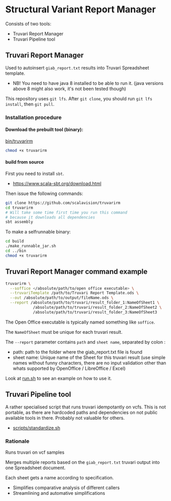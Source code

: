 # Structural Variant Report Manager

Consists of two tools:

* Truvari Report Manager
* Truvari Pipeline tool

## Truvari Report Manager

Used to autoinsert `giab_report.txt` results into Truvari Spreadsheet template.

* NB! You need to have java 8 installed to be able to run it. (java versions above 8 might also work, it's not been tested though)

This repository uses ``git lfs``. After ``git clone``, you  should run ``git lfs install``, then ``git pull``.

### Installation procedure

#### Download the prebuilt tool (binary):

[bin/truvarirm](bin/truvarirm)

```bash
chmod +x truvarirm
```

#### build from source

First you need to install `sbt`. 

* https://www.scala-sbt.org/download.html

Then issue the following commands:

```bash
git clone https://github.com/scalavision/truvarirm
cd truvarirm
# Will take some time first time you run this command
# because it downloads all dependencies
sbt assembly
```
To make a selfrunnable binary:

```bash
cd build
./make_runnable_jar.sh
cd ../bin
chmod +x truvarirm 
```

## Truvari Report Manager command example

```bash
truvarirm \
  --soffice </absolute/path/to/open office executable> \
  --truvariTemplate /path/to/Truvari Report Template.ods \
  --out /absolute/path/to/output/fileName.ods \
  --report /absolute/path/to/truvari/result_folder_1:NameOfSheet1 \
            /absolute/path/to/truvari/result_folder_2:NameOfSheet2 \
            /absolute/path/to/truvari/result_folder_3:NameOfSheet3
```

The Open Office executable is typically named something like `soffice`.

The `NameOfSheet` must be unique for each truvari result.

The `--report` parameter contains `path` and ``sheet name``, separated by colon :

- path: path to the folder where the giab_report.txt file is found
- sheet name: Unique name of the Sheet for this truvari result (use simple names without funny characters, 
  there are no input validation other than whats supported by OpenOffice / LibreOffice / Excel)

Look at [run.sh](run.sh) to see an example on how to use it.

## Truvari Pipeline tool

A rather specialised script that runs truvari idempotantly on vcfs. This is not portable, as there are hardcoded paths and dependencies on not public available tools in there. Probably not valuable for others. 

* [scripts/standardize.sh](scripts/standardize.sh)

### Rationale

Runs truvari on vcf samples

Merges multiple reports based on the `giab_report.txt` truvari output into one Spreadsheet document.

Each sheet gets a name according to specification.

* Simplifies comparative analysis of different callers
* Streamlining and automative simplifications

